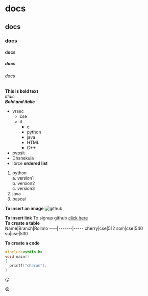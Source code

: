 # docs
## docs
### docs
#### docs
##### docs
###### docs


**This is bold text**  
*itlaic*  
***Bold and italic***  
- vrsec
  * cse
  * it
    - c
    - python
    - java
    - HTML
    - C++
- pvpsit
- Dhanekula
- lbrce
**ordered list**
1. python  
  a. version1  
  b. version2  
  c. version3  
2. java
3. pascal  

**To insert an image**
![github](https://github.githubassets.com/images/modules/open_graph/github-octocat.png)

**To insert link**
To signup github [click here](https://github.com/)    
**To create a table**    
Name|Branch|Rollmo
----|-------|-----
cherry|cse|512
som|cse|540
su|cse|530


**To create a code**
```C
#include<stdio.h>
void main()
{
  printf("charan");
}  
```

:stuck_out_tongue:

:weary:
